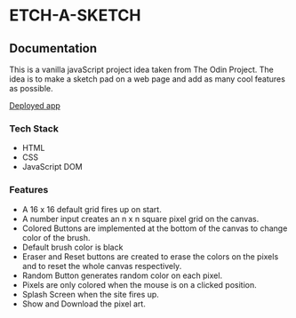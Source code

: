 # ETCH-A-SKETCH

## Documentation

This is a vanilla javaScript project idea taken from The Odin Project. The idea is to make a sketch pad on a web page and add as many cool features as possible.

[Deployed app](https://sketch-it-up.vercel.app/)

### Tech Stack

* HTML
* CSS
* JavaScript DOM

### Features

* A 16 x 16 default grid fires up on start.
* A number input creates an n x n square pixel grid on the canvas.
* Colored Buttons are implemented at the bottom of the canvas to change color of the brush.
* Default brush color is black
* Eraser and Reset buttons are created to erase the colors on the pixels and to reset the whole canvas respectively.
* Random Button generates random color on each pixel.
* Pixels are only colored when the mouse is on a clicked position. 
* Splash Screen when the site fires up.
* Show and Download the pixel art. 
